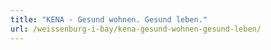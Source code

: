 ```yaml
---
title: "KENA - Gesund wohnen. Gesund leben."
url: /weissenburg-i-bay/kena-gesund-wohnen-gesund-leben/
---
```

